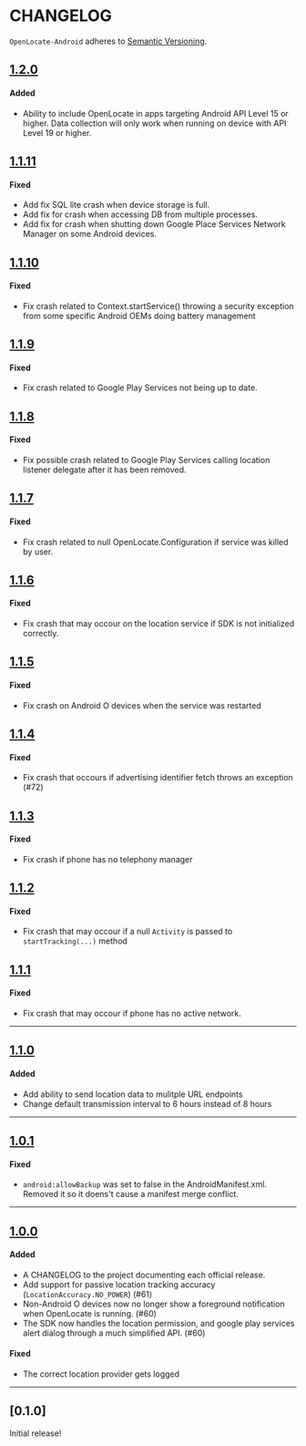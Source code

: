 # CHANGELOG

`OpenLocate-Android` adheres to [Semantic Versioning](http://semver.org/).

## [1.2.0](https://github.com/OpenLocate/openlocate-ios/tag/1.2.0)

#### Added

- Ability to include OpenLocate in apps targeting Android API Level 15 or higher. Data collection will only work when running on device with API Level 19 or higher.

## [1.1.11](https://github.com/OpenLocate/openlocate-ios/tag/1.1.11)

#### Fixed

- Add fix SQL lite crash when device storage is full.
- Add fix for crash when accessing DB from multiple processes.
- Add fix for crash when shutting down Google Place Services Network Manager on some Android devices.

## [1.1.10](https://github.com/OpenLocate/openlocate-ios/tag/1.1.10)

#### Fixed

- Fix crash related to Context.startService() throwing a security exception from some specific Android OEMs doing battery management

## [1.1.9](https://github.com/OpenLocate/openlocate-ios/tag/1.1.9)

#### Fixed

- Fix crash related to Google Play Services not being up to date.

## [1.1.8](https://github.com/OpenLocate/openlocate-ios/tag/1.1.8)

#### Fixed

- Fix possible crash related to Google Play Services calling location listener delegate after it has been removed.

## [1.1.7](https://github.com/OpenLocate/openlocate-ios/tag/1.1.7)

#### Fixed

- Fix crash related to null OpenLocate.Configuration if service was killed by user.

## [1.1.6](https://github.com/OpenLocate/openlocate-ios/tag/1.1.6)

#### Fixed

- Fix crash that may occour on the location service if SDK is not initialized correctly.

## [1.1.5](https://github.com/OpenLocate/openlocate-ios/tag/1.1.5)

#### Fixed

- Fix crash on Android O devices when the service was restarted

## [1.1.4](https://github.com/OpenLocate/openlocate-ios/tag/1.1.4)

#### Fixed

- Fix crash that occours if advertising identifier fetch throws an exception (#72)

## [1.1.3](https://github.com/OpenLocate/openlocate-ios/tag/1.1.3)

#### Fixed

- Fix crash if phone has no telephony manager

## [1.1.2](https://github.com/OpenLocate/openlocate-ios/tag/1.1.2)

#### Fixed

- Fix crash that may occour if a null `Activity` is passed to `startTracking(...)` method

## [1.1.1](https://github.com/OpenLocate/openlocate-ios/tag/1.1.1)

#### Fixed

- Fix crash that may occour if phone has no active network.

---

## [1.1.0](https://github.com/OpenLocate/openlocate-ios/tag/1.1.0)

#### Added

- Add ability to send location data to mulitple URL endpoints
- Change default transmission interval to 6 hours instead of 8 hours

---

## [1.0.1](https://github.com/OpenLocate/openlocate-android/tag/1.0.1)

#### Fixed

- `android:allowBackup` was set to false in the AndroidManifest.xml. Removed it so it doens't cause a manifest merge conflict.

---

## [1.0.0](https://github.com/OpenLocate/openlocate-android/tag/1.0.0)

#### Added

- A CHANGELOG to the project documenting each official release.
- Add support for passive location tracking accuracy (`LocationAccuracy.NO_POWER`) (#61)
- Non-Android O devices now no longer show a foreground notification when OpenLocate is running. (#60)
- The SDK now handles the location permission, and google play services alert dialog through a much simplified API. (#60)

#### Fixed

- The correct location provider gets logged 

---

## [0.1.0]

Initial release!
